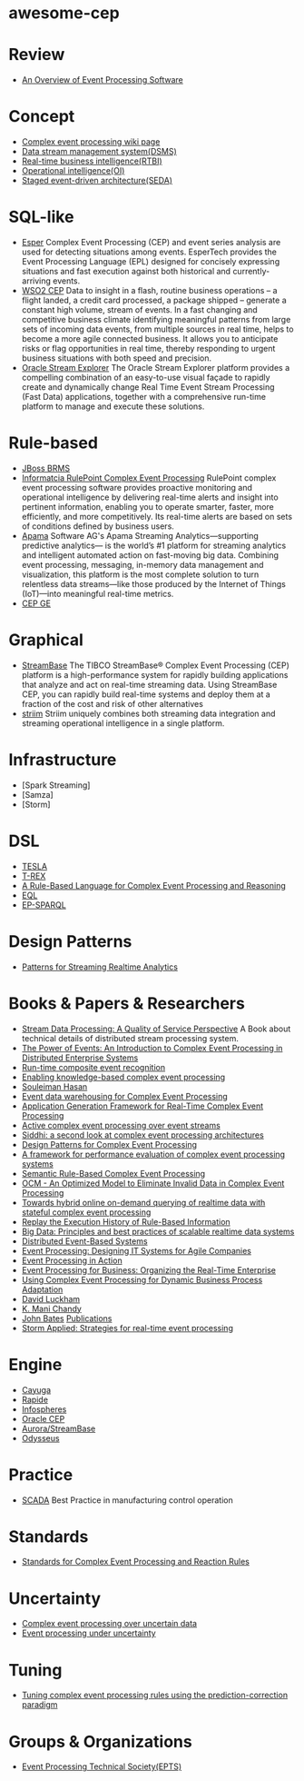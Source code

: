 # awesome-cep

# Review
 * [An Overview of Event Processing Software](http://www.complexevents.com/2014/08/25/an-overview-of-event-processing-software/)
    
# Concept
 * [Complex event processing wiki page](https://en.wikipedia.org/wiki/Complex_event_processing)
 * [Data stream management system(DSMS)](https://en.wikipedia.org/wiki/Data_stream_management_system)
 * [Real-time business intelligence(RTBI)](https://en.wikipedia.org/wiki/Real-time_business_intelligence)
 * [Operational intelligence(OI)](https://en.wikipedia.org/wiki/Operational_intelligence)
 * [Staged event-driven architecture(SEDA)](https://en.wikipedia.org/wiki/Staged_event-driven_architecture)

# SQL-like
 * [Esper](http://www.espertech.com/esper/) Complex Event Processing (CEP) and event series analysis are used for detecting situations among events. EsperTech provides the Event Processing Language (EPL) designed for concisely expressing situations and fast execution against both historical and currently-arriving events.
 * [WSO2 CEP](http://wso2.com/products/complex-event-processor/) Data to insight in a flash, routine business operations – a flight landed, a credit card processed, a package shipped – generate a constant high volume, stream of events. In a fast changing and competitive business climate identifying meaningful patterns from large sets of incoming data events, from multiple sources in real time, helps to become a more agile connected business. It allows you to anticipate risks or flag opportunities in real time, thereby responding to urgent business situations with both speed and precision.
 * [Oracle Stream Explorer](http://www.oracle.com/technetwork/middleware/complex-event-processing/overview/index.html) The Oracle Stream Explorer platform provides a compelling combination of an easy-to-use visual façade to rapidly create and dynamically change Real Time Event Stream Processing (Fast Data) applications, together with a comprehensive run-time platform to manage and execute these solutions. 

# Rule-based
 * [JBoss BRMS](https://www.jboss.org/products/brms/overview/) 
 * [Informatcia RulePoint Complex Event Processing](https://www.informatica.com/products/data-integration/real-time-integration/rulepoint-complex-event-processing.html) RulePoint complex event processing software provides proactive monitoring and operational intelligence by delivering real-time alerts and insight into pertinent information, enabling you to operate smarter, faster, more efficiently, and more competitively. Its real-time alerts are based on sets of conditions defined by business users.
 * [Apama](http://www.softwareag.com/corporate/products/apama_webmethods/analytics/overview/default.asp) Software AG's Apama Streaming Analytics—supporting predictive analytics— is the world’s #1 platform for streaming analytics and intelligent automated action on fast-moving big data. Combining event processing, messaging, in-memory data management and visualization, this platform is the most complete solution to turn relentless data streams—like those produced by the Internet of Things (IoT)—into meaningful real-time metrics.
 * [CEP GE](http://catalogue.fiware.org/enablers/complex-event-processing-cep-proactive-technology-online)
	
# Graphical
 * [StreamBase](http://www.streambase.com/) The TIBCO StreamBase® Complex Event Processing (CEP) platform is a high-performance system for rapidly building applications that analyze and act on real-time streaming data. Using StreamBase CEP, you can rapidly build real-time systems and deploy them at a fraction of the cost and risk of other alternatives
 * [striim](http://www.striim.com/) Striim uniquely combines both streaming data integration and streaming operational intelligence in a single platform.
	
# Infrastructure
 * [Spark Streaming]
 * [Samza]
 * [Storm]

# DSL
 * [TESLA](http://dl.acm.org/citation.cfm?id=1827427)
 * [T-REX](http://www.sciencedirect.com/science/article/pii/S0164121212000842)
 * [A Rule-Based Language for Complex Event Processing and Reasoning](http://link.springer.com/chapter/10.1007/978-3-642-15918-3_5)
 * [EQL](http://link.springer.com/chapter/10.1007/978-3-642-19724-6_3)
 * [EP-SPARQL](http://dl.acm.org/citation.cfm?id=1963495)
    
# Design Patterns
 * [Patterns for Streaming Realtime Analytics](https://iwringer.wordpress.com/2015/08/03/patterns-for-streaming-realtime-analytics/)

# Books & Papers & Researchers
 * [Stream Data Processing: A Quality of Service Perspective](https://books.google.com/books?hl=en&lr=&id=MWCfC9OKaToC&oi=fnd&pg=PR2&ots=yehLa8TEFd&sig=eDuGh6mC4rl9_BQYyc17yZYJ9wI#v=onepage&q&f=false) A Book about technical details of distributed stream processing system.
 * [The Power of Events: An Introduction to Complex Event Processing in Distributed Enterprise Systems](http://link.springer.com/chapter/10.1007/978-3-540-88808-6_2)
 * [Run-time composite event recognition](http://dl.acm.org/citation.cfm?id=2335492)
 * [Enabling knowledge-based complex event processing](http://dl.acm.org/citation.cfm?id=1754281)
 * [Souleiman Hasan](http://www.souleimanhasan.org/)
 * [Event data warehousing for Complex Event Processing](http://ieeexplore.ieee.org/xpl/login.jsp?tp=&arnumber=5507380&url=http%3A%2F%2Fieeexplore.ieee.org%2Fxpls%2Fabs_all.jsp%3Farnumber%3D5507380)
 * [Application Generation Framework for Real-Time Complex Event Processing](http://ieeexplore.ieee.org/xpl/login.jsp?tp=&arnumber=4591742&url=http%3A%2F%2Fieeexplore.ieee.org%2Fxpls%2Fabs_all.jsp%3Farnumber%3D4591742)
 * [Active complex event processing over event streams](http://dl.acm.org/citation.cfm?id=2021021)
 * [Siddhi: a second look at complex event processing architectures](http://dl.acm.org/citation.cfm?id=2110493)
 * [Design Patterns for Complex Event Processing](http://arxiv.org/abs/0806.1100)
 * [A framework for performance evaluation of complex event processing systems](http://dl.acm.org/citation.cfm?id=1386030)
 * [Semantic Rule-Based Complex Event Processing](http://link.springer.com/chapter/10.1007/978-3-642-04985-9_10)
 * [OCM - An Optimized Model to Eliminate Invalid Data in Complex Event Processing](http://ieeexplore.ieee.org/xpl/articleDetails.jsp?arnumber=5359594&navigation=1)
 * [Towards hybrid online on-demand querying of realtime data with stateful complex event processing](http://ieeexplore.ieee.org/xpl/articleDetails.jsp?arnumber=6691575&navigation=1)
 * [Replay the Execution History of Rule-Based Information](http://ieeexplore.ieee.org/xpl/articleDetails.jsp?arnumber=5071808&navigation=1)
 * [Big Data: Principles and best practices of scalable realtime data systems](http://www.amazon.com/Big-Data-Principles-practices-scalable/dp/1617290343/ref=pd_sim_14_8?ie=UTF8&dpID=51Bd93AGuOL&dpSrc=sims&preST=_AC_UL160_SR128%2C160_&refRID=0W9143P6R9WXK61G0CGN)
 * [Distributed Event-Based Systems](http://www.amazon.com/Distributed-Event-Based-Systems-Gero-M%C3%BChl/dp/3540326510/ref=pd_sim_14_5/185-6339717-8007103?ie=UTF8&dpID=41vcFrNUuvL&dpSrc=sims&preST=_AC_UL160_SR106%2C160_&refRID=0W9143P6R9WXK61G0CGN)
 * [Event Processing: Designing IT Systems for Agile Companies](http://www.amazon.com/Event-Processing-Designing-Systems-Companies/dp/0071633502/ref=pd_sim_14_3/185-6339717-8007103?ie=UTF8&dpID=51LhkJP08LL&dpSrc=sims&preST=_AC_UL160_SR100%2C160_&refRID=0W9143P6R9WXK61G0CGN)
 * [Event Processing in Action](http://www.amazon.com/Event-Processing-Action-Opher-Etzion/dp/1935182218/ref=pd_sim_14_2/185-6339717-8007103?ie=UTF8&dpID=51UVea-B88L&dpSrc=sims&preST=_AC_UL160_SR129%2C160_&refRID=0W9143P6R9WXK61G0CGN)
 * [Event Processing for Business: Organizing the Real-Time Enterprise](http://www.amazon.com/Event-Processing-Business-Organizing-Enterprise/dp/0470534850/ref=pd_sim_14_1/185-6339717-8007103?ie=UTF8&dpID=518%2BC3ylszL&dpSrc=sims&preST=_AC_UL160_SR106%2C160_&refRID=0W9143P6R9WXK61G0CGN)
 * [Using Complex Event Processing for Dynamic Business Process Adaptation](http://ieeexplore.ieee.org/xpl/login.jsp?tp=&arnumber=5557204&url=http%3A%2F%2Fieeexplore.ieee.org%2Fxpls%2Fabs_all.jsp%3Farnumber%3D5557204)
 * [David Luckham](http://www-ee.stanford.edu/~luckham/)
 * [K. Mani Chandy](http://infospheres.caltech.edu/people/mani)
 * [John Bates](http://www.softwareag.com/special/thingalytics/john-bates.html) [Publications](https://www.researchgate.net/profile/John_Bates7/publications)
 * [Storm Applied: Strategies for real-time event processing](https://www.amazon.com/Storm-Applied-Strategies-real-time-processing/dp/1617291897/ref=pd_sim_14_8?_encoding=UTF8&psc=1&refRID=D0PRN0HANTSFSX7APEEY)

# Engine
 * [Cayuga](http://dl.acm.org/citation.cfm?id=1247620)
 * [Rapide](http://complexevents.com/stanford/rapide/)
 * [Infospheres](http://infospheres.caltech.edu/)
 * [Oracle CEP](http://docs.oracle.com/cd/E16764_01/doc.1111/e14476/overview.htm)
 * [Aurora/StreamBase](http://cs.brown.edu/research/aurora/)
 * [Odysseus](http://odysseus.informatik.uni-oldenburg.de/index.php?id=1&L=2)

# Practice
 * [SCADA](https://en.wikipedia.org/wiki/SCADA) Best Practice in manufacturing control operation
# Standards
 * [Standards for Complex Event Processing and Reaction Rules](http://link.springer.com/chapter/10.1007/978-3-642-24908-2_17)

# Uncertainty
 * [Complex event processing over uncertain data](http://dl.acm.org/citation.cfm?id=1386022)
 * [Event processing under uncertainty](http://dl.acm.org/citation.cfm?id=2335488)

# Tuning
 * [Tuning complex event processing rules using the prediction-correction paradigm](http://dl.acm.org/citation.cfm?id=1619272)

# Groups & Organizations
 * [Event Processing Technical Society(EPTS)](https://en.wikipedia.org/wiki/Event_Processing_Technical_Society)
